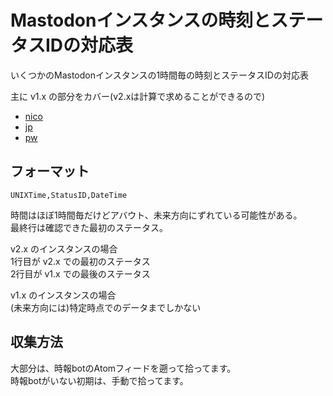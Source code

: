 
# Mastodonインスタンスの時刻とステータスIDの対応表

いくつかのMastodonインスタンスの1時間毎の時刻とステータスIDの対応表

主に v1.x の部分をカバー(v2.xは計算で求めることができるので)

* [nico](stamps_nico.txt)
* [jp](stamps_jp.txt)
* [pw](stamps_pw.txt)

## フォーマット

    UNIXTime,StatusID,DateTime

時間はほぼ1時間毎だけどアバウト、未来方向にずれている可能性がある。  
最終行は確認できた最初のステータス。

v2.x のインスタンスの場合  
1行目が v2.x での最初のステータス  
2行目が v1.x での最後のステータス

v1.x のインスタンスの場合  
(未来方向には)特定時点でのデータまでしかない

## 収集方法

大部分は、時報botのAtomフィードを遡って拾ってます。  
時報botがいない初期は、手動で拾ってます。
